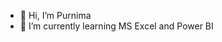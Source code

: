 - 👋 Hi, I’m Purnima
- 🌱 I’m currently learning MS Excel and Power BI 

<!---
purnima0202/purnima0202 is a ✨ special ✨ repository because its `README.md` (this file) appears on your GitHub profile.
You can click the Preview link to take a look at your changes.
--->

